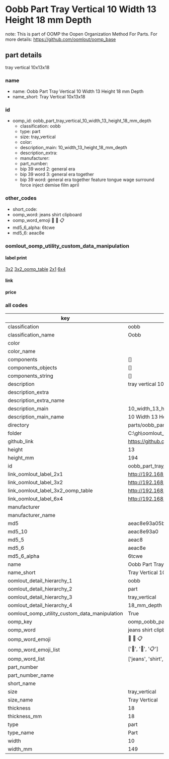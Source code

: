 # Oobb Part Tray Vertical 10 Width 13 Height 18 mm Depth  

note: This is part of OOMP the Oopen Organization Method For Parts. For more details: https://github.com/oomlout/oomp_base

##  part details
  



tray vertical 10x13x18



### name
* name: Oobb Part Tray Vertical 10 Width 13 Height 18 mm Depth
* name_short: Tray Vertical 10x13x18 
### id
* oomp_id: oobb_part_tray_vertical_10_width_13_height_18_mm_depth
  * classification: oobb
  * type: part
  * size: tray_vertical
  * color: 
  * description_main: 10_width_13_height_18_mm_depth
  * description_extra: 
  * manufacturer: 
  * part_number: 
  * bip 39 word 2: general era
  * bip 39 word 3: general era together
  * bip 39 word: general era together feature tongue wage surround force inject demise film april

### other_codes
* short_code: 
* oomp_word: jeans shirt clipboard
* oomp_word_emoji :jeans: :shirt: :clipboard:
* md5_6_alpha: 6tcwe
* md5_6: aeac8e






### oomlout_oomp_utility_custom_data_manipulation
#### label print
[3x2](http://192.168.1.245:1112/?label=oomp%206tcwe)
[3x2_oomp_table](http://192.168.1.108:1112/?label=oomp%206tcwe)
[2x1](http://192.168.1.242:1112/?label=oomp%206tcwe)
[6x4](http://192.168.1.55:1112/?label=oomp%206tcwe)    

#### link

                              

#### price







### all codes 
| key | value |  
| --- | --- |  
| classification | oobb |  
| classification_name | Oobb |  
| color |  |  
| color_name |  |  
| components | [] |  
| components_objects | [] |  
| components_string | [] |  
| description | tray vertical 10x13x18 |  
| description_extra |  |  
| description_extra_name |  |  
| description_main | 10_width_13_height_18_mm_depth |  
| description_main_name | 10 Width 13 Height 18 mm Depth |  
| directory | parts/oobb_part_tray_vertical_10_width_13_height_18_mm_depth |  
| folder | C:\gh\oomlout_oobb_version_4_generated_parts\parts\oobb_part_tray_vertical_10_width_13_height_18_mm_depth |  
| github_link | https://github.com/oomlout/oomlout_oomp_part_src/tree/main/parts/oobb_part_tray_vertical_10_width_13_height_18_mm_depth |  
| height | 13 |  
| height_mm | 194 |  
| id | oobb_part_tray_vertical_10_width_13_height_18_mm_depth |  
| link_oomlout_label_2x1 | http://192.168.1.242:1112/?label=oomp%206tcwe |  
| link_oomlout_label_3x2 | http://192.168.1.245:1112/?label=oomp%206tcwe |  
| link_oomlout_label_3x2_oomp_table | http://192.168.1.108:1112/?label=oomp%206tcwe |  
| link_oomlout_label_6x4 | http://192.168.1.55:1112/?label=oomp%206tcwe |  
| manufacturer |  |  
| manufacturer_name |  |  
| md5 | aeac8e93a05b1b53d8f23543c7531306 |  
| md5_10 | aeac8e93a0 |  
| md5_5 | aeac8 |  
| md5_6 | aeac8e |  
| md5_6_alpha | 6tcwe |  
| name | Oobb Part Tray Vertical 10 Width 13 Height 18 mm Depth |  
| name_short | Tray Vertical 10x13x18  |  
| oomlout_detail_hierarchy_1 | oobb |  
| oomlout_detail_hierarchy_2 | part |  
| oomlout_detail_hierarchy_3 | tray_vertical |  
| oomlout_detail_hierarchy_4 | 18_mm_depth |  
| oomlout_oomp_utility_custom_data_manipulation | True |  
| oomp_key | oomp_oobb_part_tray_vertical_10_width_13_height_18_mm_depth |  
| oomp_word | jeans shirt clipboard |  
| oomp_word_emoji | :jeans: :shirt: :clipboard: |  
| oomp_word_emoji_list | [':jeans:', ':shirt:', ':clipboard:'] |  
| oomp_word_list | ['jeans', 'shirt', 'clipboard'] |  
| part_number |  |  
| part_number_name |  |  
| short_name |  |  
| size | tray_vertical |  
| size_name | Tray Vertical |  
| thickness | 18 |  
| thickness_mm | 18 |  
| type | part |  
| type_name | Part |  
| width | 10 |  
| width_mm | 149 |  
